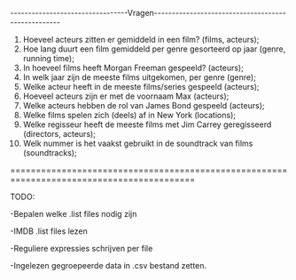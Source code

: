 ---------------------------------Vragen---------------------------------------------------


1. Hoeveel acteurs zitten er gemiddeld in een film? (films, acteurs);
2. Hoe lang duurt een film gemiddeld per genre gesorteerd op jaar (genre, running time);
3. In hoeveel films heeft Morgan Freeman gespeeld? (acteurs);
4. In welk jaar zijn de meeste films uitgekomen, per genre (genre);
5. Welke acteur heeft in de meeste films/series gespeeld (acteurs);
6. Hoeveel acteurs zijn er met de voornaam Max (acteurs);
7. Welke acteurs hebben de rol van James Bond gespeeld (acteurs);
8. Welke films spelen zich (deels) af in New York (locations);
9. Welke regisseur heeft de meeste films met Jim Carrey geregisseerd (directors, acteurs);
10. Welk nummer is het vaakst gebruikt in de soundtrack van films (soundtracks);



==========================================================================================


TODO:

-Bepalen welke .list files nodig zijn

-IMDB .list files lezen

-Reguliere expressies schrijven per file

-Ingelezen gegroepeerde data in .csv bestand zetten.
